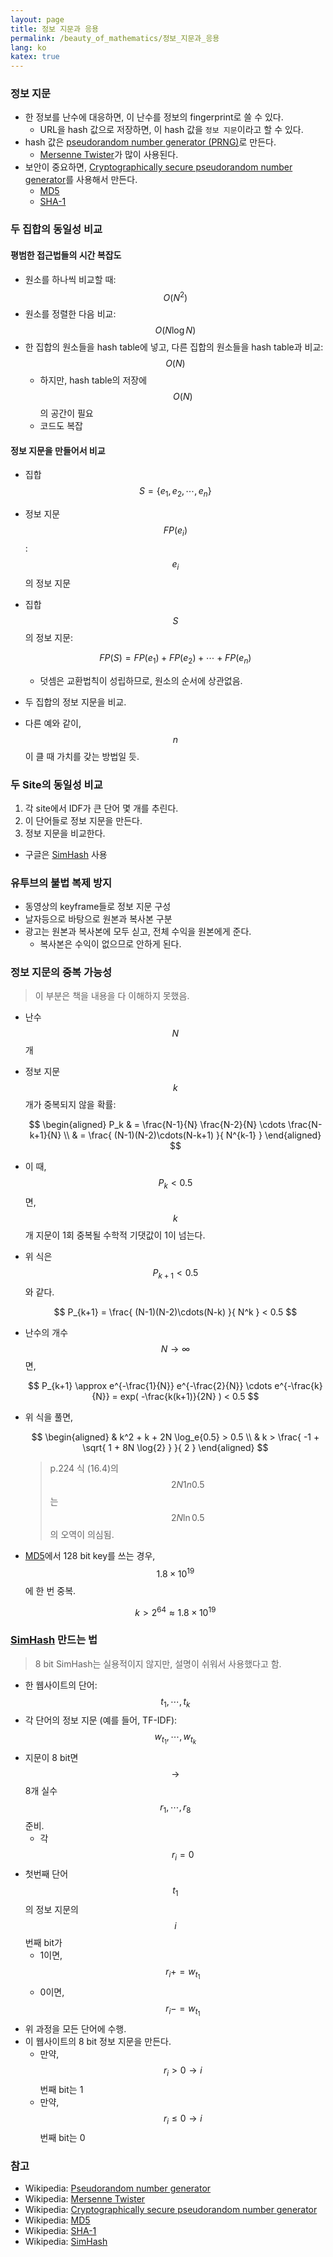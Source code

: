 ```yaml
---
layout: page
title: 정보 지문과 응용
permalink: /beauty_of_mathematics/정보_지문과_응용
lang: ko
katex: true
---
```


### 정보 지문

* 한 정보를 난수에 대응하면, 이 난수를 정보의 fingerprint로 쓸 수 있다.
  * URL을 hash 값으로 저장하면, 이 hash 값을 `정보 지문`이라고 할 수 있다.
* hash 값은 [pseudorandom number generator (PRNG)][wiki-prng]로 만든다.
  * [Mersenne Twister][wiki-mersenne_twister]가 많이 사용된다.
* 보안이 중요하면, [Cryptographically secure pseudorandom number generator][wiki-csprng]를 사용해서 만든다.
  * [MD5][wiki-md5]
  * [SHA-1][wiki-sha-1]

### 두 집합의 동일성 비교

#### 평범한 접근법들의 시간 복잡도

* 원소를 하나씩 비교할 때: $$ O( N^2 ) $$
* 원소를 정렬한 다음 비교: $$ O( N \log{N} ) $$
* 한 집합의 원소들을 hash table에 넣고, 다른 집합의 원소들을 hash table과 비교: $$ O( N ) $$
  * 하지만, hash table의 저장에 $$ O( N ) $$ 의 공간이 필요
  * 코드도 복잡

#### 정보 지문을 만들어서 비교

* 집합 $$ S = \{ e_1, e_2, \cdots, e_n \} $$
* 정보 지문 $$ FP( e_i ) $$ : $$ e_i $$ 의 정보 지문
* 집합 $$ S $$ 의 정보 지문:

    $$ FP(S) = FP(e_1) + FP(e_2) + \cdots + FP(e_n) $$

  * 덧셈은 교환법칙이 성립하므로, 원소의 순서에 상관없음.
* 두 집합의 정보 지문을 비교.
* 다른 예와 같이, $$ n $$이 클 때 가치를 갖는 방법일 듯.

### 두 Site의 동일성 비교

1. 각 site에서 IDF가 큰 단어 몇 개를 추린다.
1. 이 단어들로 정보 지문을 만든다.
1. 정보 지문을 비교한다.

* 구글은 [SimHash][wiki-simhash] 사용

### 유투브의 불법 복제 방지

* 동영상의 keyframe들로 정보 지문 구성
* 날자등으로 바탕으로 원본과 복사본 구분
* 광고는 원본과 복사본에 모두 싣고, 전체 수익을 원본에게 준다.
  * 복사본은 수익이 없으므로 안하게 된다.

### 정보 지문의 중복 가능성

> 이 부분은 책을 내용을 다 이해하지 못했음.

* 난수 $$ N $$개
* 정보 지문 $$ k $$개가 중복되지 않을 확률:

    $$
    \begin{aligned}
    P_k & = \frac{N-1}{N} \frac{N-2}{N} \cdots \frac{N-k+1}{N} \\
        & = \frac{ (N-1)(N-2)\cdots(N-k+1) }{ N^{k-1} }
    \end{aligned}
    $$

* 이 때, $$ P_k < 0.5 $$ 면, $$ k $$ 개 지문이 1회 중복될 수학적 기댓값이 1이 넘는다.
* 위 식은 $$ P_{k+1} < 0.5 $$와 같다.

    $$ P_{k+1} = \frac{ (N-1)(N-2)\cdots(N-k) }{ N^k } < 0.5 $$

* 난수의 개수 $$ N \to \infty $$면,

    $$ P_{k+1} \approx e^{-\frac{1}{N}} e^{-\frac{2}{N}} \cdots e^{-\frac{k}{N}} = exp( -\frac{k(k+1)}{2N} ) < 0.5 $$

* 위 식을 풀면,

    $$
    \begin{aligned}
    & k^2 + k + 2N \log_e{0.5} > 0.5 \\
    & k > \frac{ -1 + \sqrt{ 1 + 8N \log{2} } }{ 2 }
    \end{aligned}
    $$

    > p.224 식 (16.4)의 $$ 2N 1n 0.5 $$는 $$ 2N \ln{0.5} $$의 오역이 의심됨.

* [MD5][wiki-md5]에서 128 bit key를 쓰는 경우, $$ 1.8 \times 10^{19} $$에 한 번 중복.

    $$ k > 2^{64} \approx 1.8 \times 10^{19} $$

### [SimHash][wiki-simhash] 만드는 법

> 8 bit SimHash는 실용적이지 않지만, 설명이 쉬워서 사용했다고 함.

* 한 웹사이트의 단어: $$ t_1, \cdots, t_k $$
* 각 단어의 정보 지문 (예를 들어, TF-IDF): $$ w_{t_1}, \cdots, w_{t_k} $$
* 지문이 8 bit면 $$ \to $$ 8개 실수 $$ r_1, \cdots, r_8 $$ 준비.
  * 각 $$ r_i = 0 $$
* 첫번째 단어 $$ t_1 $$의 정보 지문의 $$ i $$번째 bit가
  * 1이면, $$ r_i += w_{t_1} $$
  * 0이면, $$ r_i -= w_{t_1} $$
* 위 과정을 모든 단어에 수행.
* 이 웹사이트의 8 bit 정보 지문을 만든다.
  * 만약, $$ r_i > 0 \to i $$ 번째 bit는 1
  * 만약, $$ r_i \le 0 \to i $$ 번째 bit는 0

### 참고

* Wikipedia: [Pseudorandom number generator][wiki-prng]
* Wikipedia: [Mersenne Twister][wiki-mersenne_twister]
* Wikipedia: [Cryptographically secure pseudorandom number generator][wiki-csprng]
* Wikipedia: [MD5][wiki-md5]
* Wikipedia: [SHA-1][wiki-sha-1]
* Wikipedia: [SimHash][wiki-simhash]

[wiki-prng]: https://en.wikipedia.org/wiki/Pseudorandom_number_generator
[wiki-mersenne_twister]: https://en.wikipedia.org/wiki/Mersenne_Twister
[wiki-csprng]: https://en.wikipedia.org/wiki/Cryptographically_secure_pseudorandom_number_generator
[wiki-md5]: https://en.wikipedia.org/wiki/MD5
[wiki-sha-1]: https://en.wikipedia.org/wiki/SHA-1
[wiki-simhash]: https://en.wikipedia.org/wiki/SimHash
